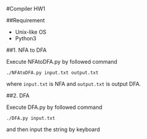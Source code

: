 #Compiler HW1

##Requirement

- Unix-like OS
- Python3

##1. NFA to DFA

Execute NFAtoDFA.py by followed command

```
./NFAtoDFA.py input.txt output.txt
```

where `input.txt` is NFA and `output.txt` is output DFA.

##2. DFA

Execute DFA.py by followed command

```
./DFA.py input.txt
```

and then input the string by keyboard